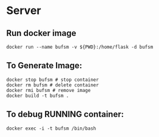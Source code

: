 # Server

## Run docker image
```
docker run --name bufsm -v ${PWD}:/home/flask -d bufsm
```


## To Generate Image:
```
docker stop bufsm # stop container
docker rm bufsm # delete container
docker rmi bufsm # remove image
docker build -t bufsm .
```

## To debug RUNNING container:
```
docker exec -i -t bufsm /bin/bash
```
